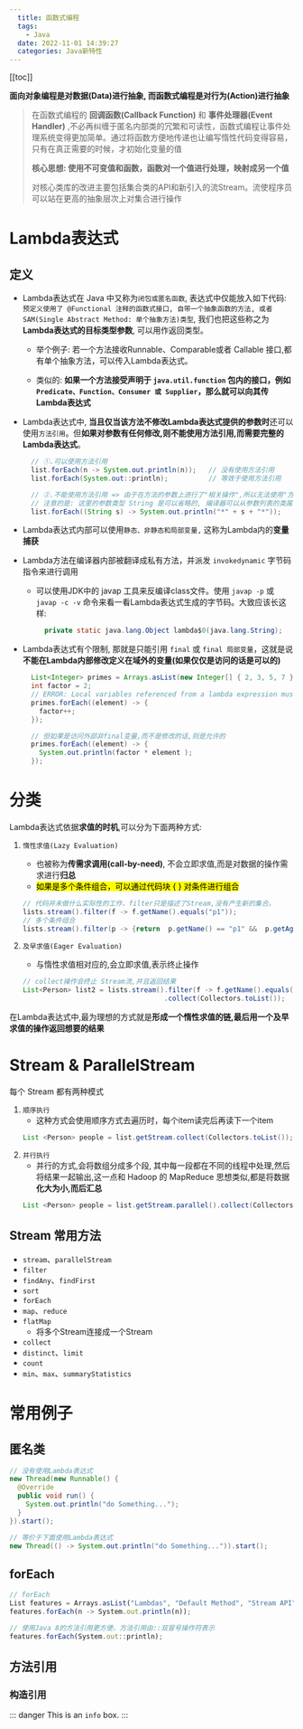 ```yaml
---
  title: 函数式编程
  tags:
    - Java
  date: 2022-11-01 14:39:27
  categories: Java新特性
---
```

[[toc]]

<Alert>
  <strong>面向对象编程是对数据(Data)进行抽象, 而函数式编程是对行为(Action)进行抽象</strong>
</Alert>

> 在函数式编程的 **回调函数(Callback Function)** 和 **事件处理器(Event Handler)** ,不必再纠缠于匿名内部类的冗繁和可读性，函数式编程让事件处理系统变得更加简单。通过将函数方便地传递也让编写惰性代码变得容易，只有在真正需要的时候，才初始化变量的值
>
> **核心思想: 使用不可变值和函数，函数对一个值进行处理，映射成另一个值**
>
> 对核心类库的改进主要包括集合类的API和新引入的流Stream。流使程序员可以站在更高的抽象层次上对集合进行操作

# Lambda表达式

## 定义

- Lambda表达式在 Java 中又称为`闭包或匿名函数`, 表达式中仅能放入如下代码: `预定义使用了 @Functional 注释的函数式接口, 自带一个抽象函数的方法, 或者SAM(Single Abstract Method: 单个抽象方法)类型`, 我们也把这些称之为**Lambda表达式的目标类型参数**, 可以用作返回类型。

    - 举个例子: 若一个方法接收Runnable、Comparable或者 Callable 接口,都有单个抽象方法，可以传入Lambda表达式。

    - 类似的: **如果一个方法接受声明于 `java.util.function` 包内的接口，例如 `Predicate、Function、Consumer 或 Supplier`，那么就可以向其传 Lambda表达式**

- Lambda表达式中, **当且仅当该方法不修改Lambda表达式提供的参数时**还可以使用`方法引用`。但**如果对参数有任何修改,则不能使用方法引用,而需要完整的Lambda表达式**。

  ```java
    // ①.可以使用方法引用
    list.forEach(n -> System.out.println(n));   // 没有使用方法引用
    list.forEach(System.out::println);          // 等效于使用方法引用

    // ②.不能使用方法引用 => 由于在方法的参数上进行了"相关操作",所以无法使用"方法引用"
    // 注意的是: 这里的参数类型 String 是可以省略的, 编译器可以从参数列表的类属性推测出来
    list.forEach((String s) -> System.out.println("*" + s + "*"));
  ```

- Lambda表达式内部可以使用`静态、非静态和局部变量,` 这称为Lambda内的**变量捕获**
- Lambda方法在编译器内部被翻译成私有方法，并派发 `invokedynamic` 字节码指令来进行调用
  - 可以使用JDK中的 javap 工具来反编译class文件。使用 `javap -p` 或 `javap -c -v` 命令来看一看Lambda表达式生成的字节码。大致应该长这样:

    ```java
      private static java.lang.Object lambda$0(java.lang.String);
    ```
- Lambda表达式有个限制, 那就是只能引用 `final` 或 `final 局部变量`，这就是说**不能在Lambda内部修改定义在域外的变量(如果仅仅是访问的话是可以的)**

  ```java
    List<Integer> primes = Arrays.asList(new Integer[] { 2, 3, 5, 7 });
    int factor = 2;
    // ERROR: Local variables referenced from a lambda expression must be final or effectively final
    primes.forEach((element) -> {
      factor++;
    });

    // 但如果是访问外部非final变量,而不是修改的话,则是允许的
    primes.forEach((element) -> {
      System.out.println(factor * element );
    });
  ```

# 分类

Lambda表达式依据**求值的时机**,可以分为下面两种方式:
1. `惰性求值(Lazy Evaluation)`
   - 也被称为**传需求调用(call-by-need)**, 不会立即求值,而是对数据的操作需求进行**归总**
   - <mark>如果是多个条件组合，可以通过代码块 { } 对条件进行组合</mark>
    ```java
    // 代码并未做什么实际性的工作，filter只是描述了Stream,没有产生新的集合。
    lists.stream().filter(f -> f.getName().equals("p1"));
    // 多个条件组合
    lists.stream().filter(p -> {return  p.getName() == "p1" &&  p.getAge() == 12;});
    ```

2. `及早求值(Eager Evaluation)`
   - 与惰性求值相对应的,会立即求值,表示终止操作

   ```java
   // collect操作会终止 Stream流,并且返回结果
   List<Person> list2 = lists.stream().filter(f -> f.getName().equals("p1"))
                                      .collect(Collectors.toList());
   ```

在Lambda表达式中,最为理想的方式就是**形成一个惰性求值的链,最后用一个及早求值的操作返回想要的结果**

# Stream & ParallelStream

每个 Stream 都有两种模式
1. `顺序执行`
    - 这种方式会使用顺序方式去遍历时，每个item读完后再读下一个item
    ```java
    List <Person> people = list.getStream.collect(Collectors.toList());
    ```
2. `并行执行`
    - 并行的方式,会将数组分成多个段, 其中每一段都在不同的线程中处理,然后将结果一起输出,这一点和 Hadoop 的 MapReduce 思想类似,都是将数据**化大为小,而后汇总**
    ```java
    List <Person> people = list.getStream.parallel().collect(Collectors.toList());
    ```
## Stream 常用方法
- `stream`、`parallelStream`
- `filter`
- `findAny`、`findFirst`
- `sort`
- `forEach`
- `map`、`reduce`
- `flatMap`
  - 将多个Stream连接成一个Stream
- `collect`
- `distinct`、`limit`
- `count`
- `min`、`max`、`summaryStatistics`

# 常用例子

## 匿名类

```java
// 没有使用Lambda表达式
new Thread(new Runnable() {
  @Override
  public void run() {
    System.out.println("do Something...");
  }
}).start();

// 等价于下面使用Lambda表达式
new Thread(() -> System.out.println("do Something...")).start();
```

## forEach

```js
// forEach
List features = Arrays.asList("Lambdas", "Default Method", "Stream API", "Date and Time API");
features.forEach(n -> System.out.println(n));

// 使用Java 8的方法引用更方便，方法引用由::双冒号操作符表示
features.forEach(System.out::println);
```

## 方法引用
### 构造引用


::: danger
This is an `info` box.
:::
